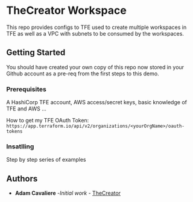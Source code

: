# TheCreator Workspace

This repo provides configs to TFE used to create multiple workspaces in TFE as well as a VPC with subnets to be consumed by the workspaces.  

## Getting Started

You should have created your own copy of this repo now stored in your Github account as a pre-req from the first steps to this demo.  

### Prerequisites

A HashiCorp TFE account, AWS access/secret keys, basic knowledge of TFE and AWS ...

How to get my TFE OAuth Token:
`https://app.terraform.io/api/v2/organizations/<yourOrgName>/oauth-tokens`

### Insatlling 

Step by step series of examples 

## Authors

* **Adam Cavaliere** -*Initial work* - [TheCreator](https://github.com/AdamCavaliere/TheCreator)
